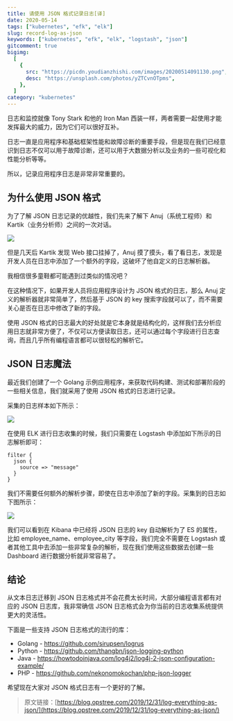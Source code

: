 ```yaml
---
title: 请使用 JSON 格式记录日志[译]
date: 2020-05-14
tags: ["kubernetes", "efk", "elk"]
slug: record-log-as-json
keywords: ["kubernetes", "efk", "elk", "logstash", "json"]
gitcomment: true
bigimg:
  [
    {
      src: "https://picdn.youdianzhishi.com/images/20200514091130.png",
      desc: "https://unsplash.com/photos/yZTCvnOTpms",
    },
  ]
category: "kubernetes"
---
```


日志和监控就像 Tony Stark 和他的 Iron Man 西装一样，两者需要一起使用才能发挥最大的威力，因为它们可以很好互补。

日志一直是应用程序和基础框架性能和故障诊断的重要手段，但是现在我们已经意识到日志不仅可以用于故障诊断，还可以用于大数据分析以及业务的一些可视化和性能分析等等。

所以，记录应用程序日志是非常非常重要的。

<!--more-->

## 为什么使用 JSON 格式

为了了解 JSON 日志记录的优越性，我们先来了解下 Anuj（系统工程师）和 Kartik（业务分析师）之间的一次对话。

![](https://picdn.youdianzhishi.com/images/20200514085021.png)

但是几天后 Kartik 发现 Web 接口挂掉了，Anuj 摸了摸头，看了看日志，发现是开发人员在日志中添加了一个额外的字段，这破坏了他自定义的日志解析器。

我相信很多童鞋都可能遇到过类似的情况吧？

在这种情况下，如果开发人员将应用程序设计为 JSON 格式的日志，那么 Anuj 定义的解析器就非常简单了，然后基于 JSON 的 key 搜索字段就可以了，而不需要关心是否在日志中修改了新的字段。

使用 JSON 格式的日志最大的好处就是它本身就是结构化的，这样我们去分析应用日志就非常方便了，不仅可以方便读取日志，还可以通过每个字段进行日志查询，而且几乎所有编程语言都可以很轻松的解析它。

## JSON 日志魔法

最近我们创建了一个 Golang 示例应用程序，来获取代码构建、测试和部署阶段的一些相关信息，我们就采用了使用 JSON 格式的日志进行记录。

采集的日志样本如下所示：

![](https://picdn.youdianzhishi.com/images/20200514085908.png)

在使用 ELK 进行日志收集的时候，我们只需要在 Logstash 中添加如下所示的日志解析即可：

```shell
filter {
  json {
    source => "message"
  }
}
```

我们不需要任何额外的解析步骤，即使在日志中添加了新的字段。采集到的日志如下图所示：

![](https://picdn.youdianzhishi.com/images/20200514090054.png)

我们可以看到在 Kibana 中已经将 JSON 日志的 key 自动解析为了 ES 的属性，比如 employee_name、employee_city 等字段，我们完全不需要在 Logstash 或者其他工具中去添加一些非常复杂的解析，现在我们使用这些数据去创建一些 Dashboard 进行数据分析就非常容易了。

## 结论

从文本日志迁移到 JSON 日志格式并不会花费太长时间，大部分编程语言都有对应的 JSON 日志库，我非常确信 JSON 日志格式会为你当前的日志收集系统提供更大的灵活性。

下面是一些支持 JSON 日志格式的流行的库：

- Golang - https://github.com/sirupsen/logrus
- Python - https://github.com/thangbn/json-logging-python
- Java - https://howtodoinjava.com/log4j2/log4j-2-json-configuration-example/
- PHP - https://github.com/nekonomokochan/php-json-logger

希望现在大家对 JSON 格式日志有一个更好的了解。

> 原文链接：[https://blog.opstree.com/2019/12/31/log-everything-as-json/](https://blog.opstree.com/2019/12/31/log-everything-as-json/)

<!--adsense-self-->
